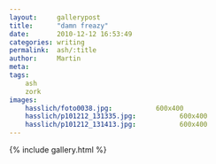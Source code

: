 ```yaml
---
layout:     gallerypost
title:      "damn freazy"
date:       2010-12-12 16:53:49
categories: writing
permalink:  ash/:title
author:     Martin
meta:
tags:       
    ash
    zork
images:
    hasslich/foto0038.jpg:           600x400
    hasslich/p101212_131335.jpg:           600x400
    hasslich/p101212_131413.jpg:           600x400
---
```


{% include gallery.html %}
